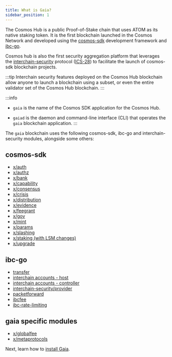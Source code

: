 ```yaml
---
title: What is Gaia?
sidebar_position: 1
---
```


The Cosmos Hub is a public Proof-of-Stake chain that uses ATOM as its native staking token. It is the first blockchain launched in the Cosmos Network and developed using the [cosmos-sdk](https://docs.cosmos.network/) development framework and [ibc-go](https://ibc.cosmos.network/).

Cosmos hub is also the first security aggregation platform that leverages the [interchain-security](https://cosmos.github.io/interchain-security/) protocol ([ICS-28](https://github.com/cosmos/ibc/tree/main/spec/app/ics-028-cross-chain-validation)) to facilitate the launch of cosmos-sdk blockchain projects.


:::tip
Interchain security features deployed on the Cosmos Hub blockchain allow anyone to launch a blockchain using a subset, or even the entire validator set of the Cosmos Hub blockchain. 
:::


:::info
* `gaia` is the name of the Cosmos SDK application for the Cosmos Hub.

* `gaiad` is the daemon and command-line interface (CLI) that operates the `gaia` blockchain application.
:::


The `gaia` blockchain uses the following cosmos-sdk, ibc-go and interchain-security modules, alongside some others:

## cosmos-sdk
* [x/auth](https://docs.cosmos.network/v0.47/build/modules/auth)
* [x/authz](https://docs.cosmos.network/v0.47/build/modules/authz)
* [x/bank](https://docs.cosmos.network/v0.47/build/modules/bank)
* [x/capability](https://docs.cosmos.network/v0.47/build/modules/capability)
* [x/consensus](https://docs.cosmos.network/v0.47/build/modules/consensus)
* [x/crisis](https://docs.cosmos.network/v0.47/build/modules/crisis)
* [x/distribution](https://docs.cosmos.network/v0.47/build/modules/distribution)
* [x/evidence](https://docs.cosmos.network/v0.47/build/modules/evidence)
* [x/feegrant](https://docs.cosmos.network/v0.47/build/modules/feegrant)
* [x/gov](https://docs.cosmos.network/v0.47/build/modules/gov)
* [x/mint](https://docs.cosmos.network/v0.47/build/modules/mint)
* [x/params](https://docs.cosmos.network/v0.47/build/modules/params)
* [x/slashing](https://docs.cosmos.network/v0.47/build/modules/slashing)
* [x/staking (with LSM changes)](https://docs.cosmos.network/v0.47/build/modules/staking)
* [x/upgrade](https://docs.cosmos.network/v0.47/build/modules/upgrade)

## ibc-go
* [transfer](https://ibc.cosmos.network/main/apps/transfer/overview)
* [interchain accounts - host](https://ibc.cosmos.network/v8/apps/interchain-accounts/client#host)
* [interchain accounts - controller](https://ibc.cosmos.network/v8/apps/interchain-accounts/client#controller)
* [interchain-security/provider](https://github.com/cosmos/interchain-security/tree/main/x/ccv/provider)
* [packetforward](https://github.com/cosmos/ibc-apps/tree/main/middleware/packet-forward-middleware)
* [ibcfee](https://ibc.cosmos.network/v7/middleware/ics29-fee/overview)
* [ibc-rate-limiting](https://github.com/Stride-Labs/ibc-rate-limiting)

## gaia specific modules
* [x/globalfee](https://github.com/cosmos/gaia/tree/main/x/globalfee)
* [x/metaprotocols](https://github.com/cosmos/gaia/tree/main/x/metaprotocols)


Next, learn how to [install Gaia](./installation.md).
